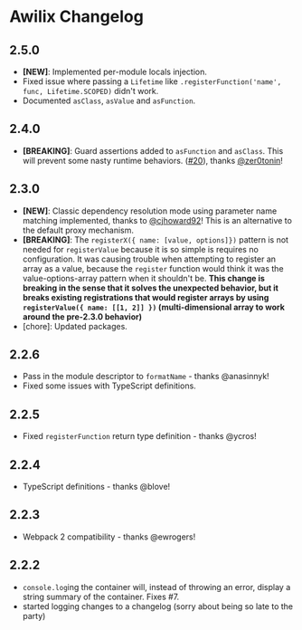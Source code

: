 # Awilix Changelog

## 2.5.0

* **[NEW]**: Implemented per-module locals injection.
* Fixed issue where passing a `Lifetime` like `.registerFunction('name', func, Lifetime.SCOPED)` didn't work.
* Documented `asClass`, `asValue` and `asFunction`.

## 2.4.0

* **[BREAKING]**: Guard assertions added to `asFunction` and `asClass`. This will prevent some nasty runtime behaviors. ([#20](https://github.com/jeffijoe/awilix/issues/20)), thanks [@zer0tonin](https://github.com/zer0tonin)!

## 2.3.0

* **[NEW]**: Classic dependency resolution mode using parameter name matching implemented, thanks to [@cjhoward92](https://github.com/jeffijoe/awilix/pull/21)! This is an alternative to the default proxy mechanism.
* **[BREAKING]**: The `registerX({ name: [value, options]})` pattern is not needed for `registerValue` because it is so simple is requires no configuration. It was causing trouble when attempting to register an array as a value, because the `register` function would think it was the value-options-array pattern when it shouldn't be. **This change is breaking in the sense that it solves the unexpected behavior, but it breaks existing registrations that would register arrays by using `registerValue({ name: [[1, 2]] })` (multi-dimensional array to work around the pre-2.3.0 behavior)**
* [chore]: Updated packages.

## 2.2.6

* Pass in the module descriptor to `formatName` - thanks @anasinnyk!
* Fixed some issues with TypeScript definitions.

## 2.2.5

* Fixed `registerFunction` return type definition - thanks @ycros!

## 2.2.4

* TypeScript definitions - thanks @blove!

## 2.2.3

* Webpack 2 compatibility - thanks @ewrogers!

## 2.2.2

* `console.log`ing the container will, instead of throwing an error, display a string summary of the container. Fixes #7.
* started logging changes to a changelog (sorry about being so late to the party)
